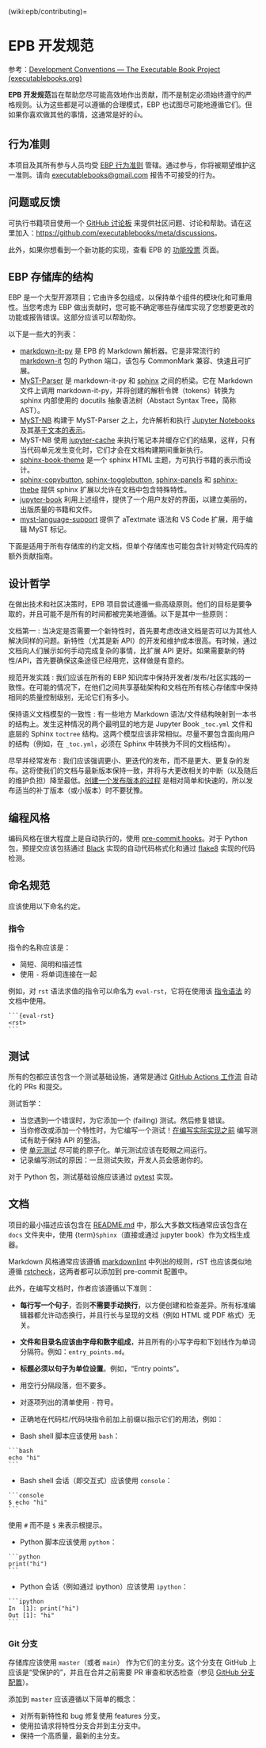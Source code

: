 (wiki:epb/contributing)=
# EPB 开发规范

参考：[Development Conventions — The Executable Book Project (executablebooks.org)](https://executablebooks.org/en/latest/contributing.html)

**EPB 开发规范**旨在帮助您尽可能高效地作出贡献，而不是制定必须始终遵守的严格规则。认为这些都是可以遵循的合理模式，EBP 也试图尽可能地遵循它们。但如果你喜欢做其他的事情，这通常是好的👍。

## 行为准则

本项目及其所有参与人员均受 [EBP 行为准则](https://github.com/executablebooks/.github/blob/master/CODE_OF_CONDUCT.md) 管辖。通过参与，你将被期望维护这一准则。请向 executablebooks@gmail.com 报告不可接受的行为。

## 问题或反馈

可执行书籍项目使用一个 [GitHub 讨论板](https://github.com/executablebooks/meta/discussions) 来提供社区问题、讨论和帮助。请在这里加入：<https://github.com/executablebooks/meta/discussions>。

此外，如果你想看到一个新功能的实现，查看 EPB 的 [功能投票](https://executablebooks.org/en/latest/feature-vote.html) 页面。

## EBP 存储库的结构

EBP 是一个大型开源项目；它由许多包组成，以保持单个组件的模块化和可重用性。当您考虑为 EBP 做出贡献时，您可能不确定哪些存储库实现了您想要更改的功能或报告错误。这部分应该可以帮助你。

以下是一些大的列表：

- [markdown-it-py](https://github.com/executablebooks/markdown-it-py) 是 EPB 的 Markdown 解析器。它是非常流行的 [markdown-it](https://github.com/markdown-it/markdown-it) 包的 Python 端口，该包与 CommonMark 兼容、快速且可扩展。
- [MyST-Parser](https://github.com/executablebooks/MyST-Parser) 是 markdown-it-py 和 [sphinx](https://github.com/sphinx-doc/sphinx) 之间的桥梁。它在 Markdown 文件上调用 markdown-it-py，并将创建的解析令牌（tokens）转换为 sphinx 内部使用的 docutils 抽象语法树（Abstact Syntax Tree，简称AST）。
- [MyST-NB](https://github.com/executablebooks/MyST-NB) 构建于 MyST-Parser 之上，允许解析和执行 [Jupyter Notebooks](https://jupyter.org/) 及其[基于文本的表示](https://myst-nb.readthedocs.io/en/latest/use/markdown.html)。
- MyST-NB 使用 [jupyter-cache](https://github.com/executablebooks/jupyter-cache) 来执行笔记本并缓存它们的结果，这样，只有当代码单元发生变化时，它们才会在文档构建期间重新执行。
- [sphinx-book-theme](https://github.com/executablebooks/sphinx-book-theme) 是一个 sphinx HTML 主题，为可执行书籍的表示而设计。
- [sphinx-copybutton](https://github.com/executablebooks/sphinx-copybutton), [sphinx-togglebutton](https://github.com/executablebooks/sphinx-togglebutton), [sphinx-panels](https://github.com/executablebooks/sphinx-panels) 和 [sphinx-thebe](https://github.com/executablebooks/sphinx-thebe) 提供 sphinx 扩展以允许在文档中包含特殊特性。
- [jupyter-book](https://github.com/executablebooks/jupyter-book) 利用上述组件，提供了一个用户友好的界面，以建立美丽的，出版质量的书籍和文件。
- [myst-language-support](https://github.com/executablebooks/myst-language-support) 提供了 aTextmate 语法和 VS Code 扩展，用于编辑 MyST 标记。

下面是适用于所有存储库的约定文档，但单个存储库也可能包含针对特定代码库的额外贡献指南。

## 设计哲学

在做出技术和社区决策时，EPB 项目尝试遵循一些高级原则。他们的目标是要争取的，并且可能不是所有的时间都被完美地遵循。以下是其中一些原则：

文档第一
:    当决定是否需要一个新特性时，首先要考虑改进文档是否可以为其他人解决同样的问题。新特性（尤其是新 API）的开发和维护成本很高。有时候，通过文档向人们展示如何手动完成复杂的事情，比扩展 API 更好。如果需要新的特性/API，首先要确保这条途径已经用完，这样做是有意的。

规范开发实践
:   我们应该在所有的 EBP 知识库中保持开发者/发布/社区实践的一致性。在可能的情况下，在他们之间共享基础架构和文档在所有核心存储库中保持相同的质量控制级别，无论它们有多小。

保持语义文档模型的一致性
:   有一些地方 Markdown 语法/文件结构映射到一本书的结构上。发生这种情况的两个最明显的地方是 Jupyter Book `_toc.yml` 文件和底层的 Sphinx `toctree` 结构。这两个模型应该非常相似。尽量不要包含面向用户的结构（例如，在 `_toc.yml`，必须在 Sphinx 中转换为不同的文档结构）。

尽早并经常发布
:   我们应该强调更小、更迭代的发布，而不是更大、更复杂的发布。这将使我们的文档与最新版本保持一致，并将与大更改相关的中断（以及随后的维护负担）降至最低。[创建一个发布版本的过程](https://executablebooks.org/en/latest/contributing.html#releases-and-change-logs) 是相对简单和快速的，所以发布适当的补丁版本（或小版本）时不要犹豫。

## 编程风格

编码风格在很大程度上是自动执行的，使用 [pre-commit hooks](https://pre-commit.com/)。对于 Python 包，预提交应该包括通过 [Black](https://black.readthedocs.io/) 实现的自动代码格式化和通过 [flake8](https://flake8.pycqa.org/) 实现的代码检测。

## 命名规范

应该使用以下命名约定。

### 指令

指令的名称应该是：

- 简短、简明和描述性
- 使用 `-` 将单词连接在一起

例如，对 `rst` 语法求值的指令可以命名为 `eval-rst`，它将在使用该 [指令语法](https://myst-parser.readthedocs.io/en/latest/using/syntax.html#directives-a-block-level-extension-point) 的文档中使用。

````
```{eval-rst}
<rst>
```
````

## 测试

所有的包都应该包含一个测试基础设施，通常是通过 [GitHub Actions 工作流](https://docs.github.com/en/actions/configuring-and-managing-workflows/configuring-a-workflow) 自动化的 PRs 和提交。

测试哲学：

- 当您遇到一个错误时，为它添加一个 (failing) 测试。然后修复错误。
- 当你修改或添加一个特性时，为它编写一个测试！[在编写实际实现之前](http://en.wikipedia.org/wiki/Test_Driven_Development) 编写测试有助于保持 API 的整洁。
- 使 [单元测试](https://en.wikipedia.org/wiki/Software_testing#Testing_levels) 尽可能的原子化。单元测试应该在眨眼之间运行。
- 记录编写测试的原因：一旦测试失败，开发人员会感谢你的。

对于 Python 包，测试基础设施应该通过 [pytest](https://docs.pytest.org/) 实现。

## 文档

项目的最小描述应该包含在 [README.md](http://readme.md/) 中，那么大多数文档通常应该包含在 `docs` 文件夹中，使用 {term}`Sphinx`（直接或通过 jupyter book）作为文档生成器。

Markdown 风格通常应该遵循 [markdownlint](https://github.com/markdownlint/markdownlint) 中列出的规则，rST 也应该类似地遵循 [rstcheck](https://github.com/myint/rstcheck)，这两者都可以添加到 pre-commit 配置中。

此外，在编写文档时，作者应该遵循以下准则：

- **每行写一个句子**，否则**不需要手动换行**，以方便创建和检查差异。所有标准编辑器都允许动态换行，并且行长与呈现的文档（例如 HTML 或 PDF 格式）无关。
- **文件和目录名应该由字母和数字组成**，并且所有的小写字母和下划线作为单词分隔符。例如：`entry_points.md`。
- **标题必须以句子为单位设置**。例如，“Entry points”。
- 用空行分隔段落，但不要多。
- 对逐项列出的清单使用 `-` 符号。
- 正确地在代码栏/代码块指令前加上前缀以指示它们的用法，例如：

- Bash shell 脚本应该使用 `bash`：

````
```bash
echo "hi"
```
````

- Bash shell 会话（即交互式）应该使用 `console`：

````
```console
$ echo "hi"
```
````

使用 `#` 而不是 `$` 来表示根提示。

- Python 脚本应该使用 `python`：

````
```python
print("hi")
```
````

- Python 会话（例如通过 ipython）应该使用 `ipython`：

````
```ipython
In  [1]: print("hi")
Out [1]: "hi"
```
````

### Git 分支

存储库应该使用 `master`（或者 `main`） 作为它们的主分支。这个分支在 GitHub 上应该是“受保护的”，并且在合并之前需要 PR 审查和状态检查（参见 [GitHub 分支配置](https://docs.github.com/en/github/administering-a-repository/configuring-protected-branches)）。

添加到 `master` 应该遵循以下简单的概念：

- 对所有新特性和 bug 修复使用 features 分支。
- 使用拉请求将特性分支合并到主分支中。
- 保持一个高质量，最新的主分支。